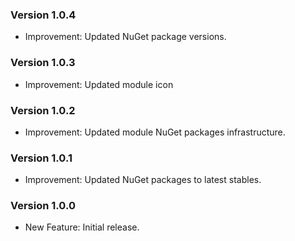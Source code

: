 ### Version 1.0.4

- Improvement: Updated NuGet package versions.

### Version 1.0.3

- Improvement: Updated module icon

### Version 1.0.2

- Improvement: Updated module NuGet packages infrastructure.

### Version 1.0.1

- Improvement: Updated NuGet packages to latest stables.

### Version 1.0.0

- New Feature: Initial release.
